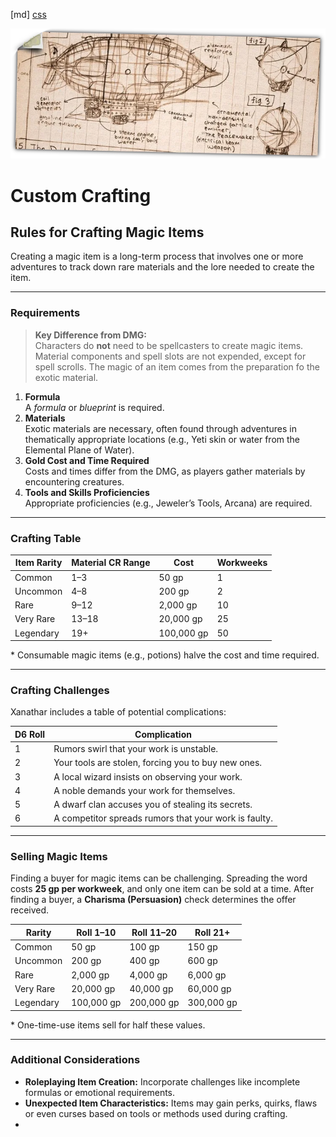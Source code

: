 [md]
[css](-OCVFMyYfsylqoZPiW6l)

![main_banner](https://raw.githubusercontent.com/Tougher-Together-DnD/default-game-assets/refs/heads/main/handouts/quick-reference/images/custom-crafting/blueprint-banner.webp)

# Custom Crafting

## Rules for Crafting Magic Items

Creating a magic item is a long-term process that involves one or more adventures to track down rare materials and the lore needed to create the item.

***

### Requirements

> **Key Difference from DMG:**  
> Characters do **not** need to be spellcasters to create magic items. Material components and spell slots are not expended, except for spell scrolls. The magic of an item comes from the preparation fo the exotic material.

1. **Formula**  
   A *formula* or *blueprint* is required.
2. **Materials**  
   Exotic materials are necessary, often found through adventures in thematically appropriate locations (e.g., Yeti skin or water from the Elemental Plane of Water).
3. **Gold Cost and Time Required**  
   Costs and times differ from the DMG, as players gather materials by encountering creatures.
4. **Tools and Skills Proficiencies**  
   Appropriate proficiencies (e.g., Jeweler’s Tools, Arcana) are required.

***

### Crafting Table

| Item Rarity  | Material CR Range | Cost       | Workweeks  |
|--------------|-------------------|------------|------------|
| Common       | 1–3               | 50 gp      | 1          |
| Uncommon     | 4–8               | 200 gp     | 2          |
| Rare         | 9–12              | 2,000 gp   | 10         |
| Very Rare    | 13–18             | 20,000 gp  | 25         |
| Legendary    | 19+               | 100,000 gp | 50         |

\* Consumable magic items (e.g., potions) halve the cost and time required.

***

### Crafting Challenges

Xanathar includes a table of potential complications:

| D6 Roll | Complication                                          |
|---------|-------------------------------------------------------|
| 1       | Rumors swirl that your work is unstable.              |
| 2       | Your tools are stolen, forcing you to buy new ones.   |
| 3       | A local wizard insists on observing your work.        |
| 4       | A noble demands your work for themselves.             |
| 5       | A dwarf clan accuses you of stealing its secrets.     |
| 6       | A competitor spreads rumors that your work is faulty. |

***

### Selling Magic Items

Finding a buyer for magic items can be challenging. Spreading the word costs **25 gp per workweek**, and only one item can be sold at a time. After finding a buyer, a **Charisma (Persuasion)** check determines the offer received.

| Rarity       | Roll 1–10   | Roll 11–20   | Roll 21+      |
|--------------|-------------|--------------|---------------|
| Common       | 50 gp       | 100 gp       | 150 gp        |
| Uncommon     | 200 gp      | 400 gp       | 600 gp        |
| Rare         | 2,000 gp    | 4,000 gp     | 6,000 gp      |
| Very Rare    | 20,000 gp   | 40,000 gp    | 60,000 gp     |
| Legendary    | 100,000 gp  | 200,000 gp   | 300,000 gp    |

\* One-time-use items sell for half these values.

***

### Additional Considerations

- **Roleplaying Item Creation:** Incorporate challenges like incomplete formulas or emotional requirements.  
- **Unexpected Item Characteristics:** Items may gain perks, quirks, flaws or even curses based on tools or methods used during crafting.
- 
